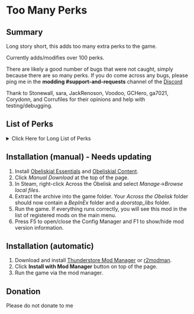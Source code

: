 # Too Many Perks

## Summary

Long story short, this adds too many extra perks to the game.

Currently adds/modifies over 100 perks.

There are likely a good number of bugs that were not caught, simply because there are so many perks. If you do come across any bugs, please ping me in the **modding #support-and-requests** channel of the [Discord](https://discord.gg/across-the-obelisk-679706811108163701)

Thank to Stonewall, sara, JackRenoson, Voodoo, GCHero, ga7021, Corydonn, and Corrufiles for their opinions and help with testing/debugging.

## List of Perks
<details>
  <summary>Click Here for Long List of Perks</summary>

## General

### Perks for Experience
exp0: Start with 10 Experience. Gain 10 Experience on level up.  
exp1: Start with 10 Experience. Gain 10 Experience on level up.  
exp2: Start with 10 Experience. Gain 10 Experience on level up.  
exp3: Start with 40 Experience. Gain 40 Experience on level up.

### Perks for Max HP
health6b: Max HP -12. Gain 12 Max HP on level up.  
health6c: Max HP +36. Lose 14 Max HP on level up  
health6d: At the start of your turn, if you are at max HP, gain 2 Vitality.

### Perks for Resistances
resistance5b: All Resistances -4%. Gain 4% to all Resistances on level up  
resistance5c: All Resistances +12%. Lose 4% to all Resistances on level up  
resistance5d: Maximum resistances for heroes and monsters are now 97%.

### Perks for Gold
currency6b: Gain 125 gold on level up.  
currency6c: For every 2,000 gold you have, gain +10% damage.  
currency6d: Rerolling the shop costs 25% less.  
currency6e: Divinations cost 15% less.

### Perks for Shards
shards5b: Gain 125 shards on level up.  
shards5c: Increases chance for cards to be corrupted by 2%.

### Perks for Disarm
disarm1a: This hero is immune to Disarm.  
disarm1b: Disarm on this hero cannot be dispelled unless specified, but increases all resists by 10%.

### Perks for Silence
silence1a: This hero is immune to Silence.  
silence1b: Silence on this hero cannot be dispelled unless specified, but increases all damage by 7.

### Perks for Sight
sight1d: At the start of your turn, gain 1 Evasion for every enemy with 100 or more Sight charges.  
sight1e: When a monster reaches 100 charges of Sight, Dispel Sight and Purge 3.

### Perks for Fast
fast0b: Fast on this hero can stack, but loses all charges at the start of turn.  
fast0c: Fast on this hero falls off at the end of turn.

### Perks for Slow
slow0b: Slow on monsters can stack up to 10, but only reduces Speed by 1 per charge  
slow0c: Slow on heroes can stack up to 10, but only reduces Speed by 1 per charge

### Perks for Mark
mark1d: Once per combat, when an enemy reaches 10 Mark, apply 2 Taunt.  
mark1e: Every 2 Mark charges on enemies increases Piercing Damage by 3. Mark does not increase any other damage type.

### Perks for Evasion
evasion: Evasion on all heroes can stack but loses all charges at the start of turn.

### Perks for Energy
energy2d: Significantly increases the damage dealt by some high cost cards. Reduces damage dealt by some low cost cards. Works best for single damage instances.

## Physical

### Perks for Shackle
shackle1a: +1 Charge applied  
shackle1b: This hero is immune to Shackle.  
shackle1c: Shackle cannot be prevented by Immunity or Buffer.  
shackle1d: At start of your turn, gain Fortify equal to your twice your Shackles.  
shackle1e: Shackle on this hero increases Dark charges applied by 1 per charge of Shackle.  
shackle1f: Shackle on monsters increases all damage received by 0.5 per base Speed per charge of Shackle.

### Perks for Mitigate
mitigate1a: At the start of your turn, gain 2 Mitigate, but only stacks to 5.  
mitigate1b: Mitigate on this hero does not lose charges at start of turn and stacks to 12.  
mitigate1c: At the start of your turn, gain 7 Block per Mitigate charge.  
mitigate1d: Mitigate on this hero reduces incoming damage by 2 per charge, but loses all charges at the start of your turn.  
mitigate1e: Mitigate on heroes and monsters increases damage done by 10% per charge.

### Perks for Poison
poison2d: If Restricted Power is enabled, increases Max Charges to 300.  
poison2e: Poison on heroes and monsters reduces Slashing resistance by 0.25% per charge.  
poison2f: Poison on monsters reduces all resistances by 5% for every 100 charges.  
poison2g: Once per turn, when a monster with Poison dies, transfer 50% of their Poison charges to a random monster.  
poison2h: -1 Poison. When this hero applies Poison, deal indirect Mind damage to the target equal to 30% of their Poison charges.


### Perks for Bleed
bleed2d: If Restricted Power is enabled, increases Max Charges to 300.  
bleed2e: When this hero hits an enemy with Bleed, they heal for 25% of the target's Bleed charges.  
bleed2f: Bleed on monsters reduces Piercing resist by 0.25% per charge.  
bleed2g: When a monster dies with Bleed, all monsters lose HP equal to 25% of the killed target's Bleed charges.

### Perks for Thorns
thorns1d: Cannot be purged unless specified.  
thorns1e: When a monster with Thorns dies, transfer their Thorns charges to a random hero.
thorns1f: Bless on heroes increases Thorns damage by 5% per charge. (UNTESTED)

### Perks for Reinforce
reinforce1d: Reinforce on this hero increases Block charges received by 1 per charge of Reinforce.

### Perks for Block
block5b: If Restricted Power is enabled, increases Max Charges to 600.  
block5c: At start of combat, apply 2 Block to all heroes.  
block5d: When this hero gains Block, they deal 1 Blunt to themselves and a random monster.

### Perks for Taunt
taunt1e: Taunt on this hero can stack and increases damage by 1 per charge.

### Perks for Fortify
fortify1d: At the end of this hero's turn, gain 1 Reinforce for every 2 Fortify charges.

### Perks for Sharp
sharp1e: If Sharp on a hero would increase a damage type, it increases it by 1.5 damage per charge. Sharp on heroes only stacks to 25.

### Perks for Fury
fury1d: For all heroes, at the end of turn, spread 70% of Fury to adjacent heroes. Fury on heroes loses all charges at end of turn.

### Perks for Crack
crack2d: Crack on monsters reduces Speed by 1 for every 5 charges.  
crack2e: Crack on monsters reduces Lightning resistance by 0.3% per charge.
crack2f: Crack on monsters increases Fire damage by 1/charge.
crack2g: Crack on monsters increases Mind damage by 1/charge.

### Perks for Burn
burn2e: Burn increases the damage dealt by Dark explosions by 0.5% per charge.

### Perks for Chill
chill2e: Chill on monsters reduces Cold and Mind resistance by 0.5% per charge.  
chill2f: At the start of your turn, suffer 3 Chill. Chill on this hero reduces Speed by 1 for every 10 charges  
chill2g: Chill on this hero reduces Speed by 1 for every 3 charges but does not reduce Cold resistance.

### Perks for Sparks
spark2d: Spark on this hero increases Lighting damage by 0.2 per charge.  
spark2e: Spark deal Fire damage. Spark decreases Fire resistance by 0.5% per charge and Lightning resistance by 0.5% per charge.  
spark2f: When you hit an enemy with Sparks, deal Lightning damage equal to 20% of their Sparks to their sides.
spark2g: When this hero applies Spark, apply 1 Crack.

### Perks for Insulate
insulate1d: Insulate on this hero prevents their Speed from being lowered by Chill.  
insulate1e: Insulate on this hero increases Elemental damage by 10% per stack, but only increases Elemental resistances by 15%. Insulate on this hero stacks to 15.

### Perks for Shield
shield5b: If Restricted Power is enabled, increases Max Charges to 300.  
shield5c: At start of combat, apply 4 Shield to all heroes.

### Perks for Wet
wet1d: Wet does not Dispel or Prevent Burn.

### Perks for Inspire
inspire0d: If this hero ends their turn with 4 or more cards, gain 1 Inspire

### Perks for Energize
energize1a: At start of your first turn, gain 1 Energize.  
energize1b: Energize gives 2 energy per charge, but you can only have a maximum of 1 Energize.  
energize1c: Energize increases all damage 1 per charge.  
energize1d: If you end your turn with 4 or more energy, gain 1 Energize.

### Perks for Spellsword
spellsword1a: Max stacks +2  
spellsword1b: Spellsword on heroes reduces incoming damage by 2, but does not increase damage  
spellsword1c: At the start of your turn, all heroes and monsters gain 1 Spellsword  
spellsword1d: When this hero cast a Spell or Attack that costs 4 or more, gain 1 Spellsword

### Perks for Powerful
powerful1d: If this hero gains Powerful when it is at max charges, gain 1 Vitality.            

### Perks for Paralyze
paralyze1a: +1 Charge.  
paralyze1b: At the end of your turn, dispel Paralyze from all heroes.  
paralyze1c: Once per enemy per combat, when an enemy reaches 100 Spark, apply 1 Paralyze.

### Perks for Zeal        
zeal1a: Zeal +1.  
zeal1b: Zeal on this hero loses 3 charges per turn rather than all charges.  
zeal1c: Zeal on this hero can stack up to 10, but reduces Speed by 2 per charge.  
zeal1d: Zeal on heroes and monsters increases all resistances by 0.5% per Wet charge.  
zeal1e: When this hero loses Zeal at end of turn, deal indirect Holy and Fire damage to all monsters equal to 4x the number of charges lost.

### Perks for Scourge
scourge1a: Scourge +1.

scourge1b: Scourge on heroes and monsters loses 3 charges per turn rather than all charges. // TODO: Replace with -1/dark explosion  
scourge1c: Scourge on monsters can stack but increases all resists by 3% per charge.  
scourge1d: Instead of Chill, Scourge deals 2 Shadow damage per Sight charge.  
scourge1e: Scourge on monsters increases burn damage by 15%/charge

### Perks for Weak
weak1a: Weak +1.  
weak1b: Weak on monsters reduces the application of Auras and Curses by 20%.  
weak1c: Weak cannot be prevented by Immunity or Buffer, but reduces damage and healing by 25% instead of 50%.  
weak1d: This hero is immune to Weak.

### Perks for Healing
heal5b: When this hero heals a character at Max HP, apply 2 Powerful. [Powerful application cannot be increased by modifiers]  
heal5c: +35% Heal received.

### Perks for Insane
insane2d: Crack on monsters increases Blunt damage by an additional 1 for every 40 charges of Insane on that monster.  
insane2e: Insane on this hero increases the effectiveness of sharp by 1% per charge.  
insane2f: At the start of their turn, heroes and monsters gain 1 Scourge for every 30 Insane charges on them.

### Perks for Dark
dark2e: Dark explosions deal Fire damage. Dark reduces Fire resistance by 0.5% per charge in addition to reducing Shadow resistance.

### Perks for Sanctify
sanctify2d: Every 5 stacks of Sanctify increase the number of Dark charges needed for an explosion by 1.  
sanctify2e: At start of their turn, heroes gain 1 Zeal for every 20 Sanctify charges on them.

### Perks for Decay
decay1d: Decay purges Reinforce on heroes and monsters.

decay1e: Every stack of decay increases the damage dealt by poison by 20%.

### Perks for Courage
courage1d: Courage increases Shield gained by this hero by 1 per charge.

### Perks for Vitality
vitality1d: Vitality on this hero dispels Poison.

### Perks for Bless
bless1d: Bless on all heroes increases Slashing, Fire, and Holy damage by 3% per charge but does not increase damage by 1.

### Perks for Stanza
stanza0d: On their first turn, this hero gains Stanza I.  
stanza0e: On their first turn, this hero gains Stanza II. This hero cannot gain Stanza I or Stanza III

### Perks for Regeneration
regeneration1d: Regeneration on heroes prevents 1 Vulnerable per charge

</details>


## Installation (manual) - Needs updating

1. Install [Obeliskial Essentials](https://across-the-obelisk.thunderstore.io/package/meds/Obeliskial_Essentials/) and [Obeliskial Content](https://across-the-obelisk.thunderstore.io/package/meds/Obeliskial_Content/).
2. Click _Manual Download_ at the top of the page.
3. In Steam, right-click Across the Obelisk and select _Manage_->_Browse local files_.
4. Extract the archive into the game folder. Your _Across the Obelisk_ folder should now contain a _BepInEx_ folder and a _doorstop\_libs_ folder.
5. Run the game. If everything runs correctly, you will see this mod in the list of registered mods on the main menu.
6. Press F5 to open/close the Config Manager and F1 to show/hide mod version information.

## Installation (automatic)

1. Download and install [Thunderstore Mod Manager](https://www.overwolf.com/app/Thunderstore-Thunderstore_Mod_Manager) or [r2modman](https://across-the-obelisk.thunderstore.io/package/ebkr/r2modman/).
2. Click **Install with Mod Manager** button on top of the page.
3. Run the game via the mod manager.


## Donation

Please do not donate to me